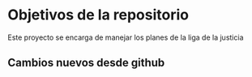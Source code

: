 # Objetivos de la repositorio

Este proyecto se encarga de manejar los planes de la liga de la justicia

## Cambios nuevos desde github
